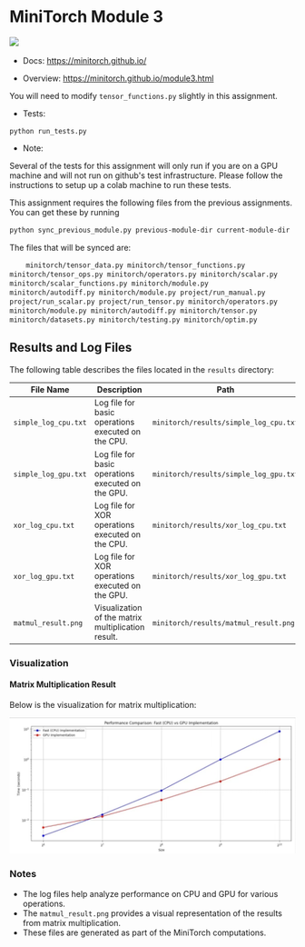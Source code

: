# MiniTorch Module 3

<img src="https://minitorch.github.io/minitorch.svg" width="50%">

* Docs: https://minitorch.github.io/

* Overview: https://minitorch.github.io/module3.html


You will need to modify `tensor_functions.py` slightly in this assignment.

* Tests:

```
python run_tests.py
```

* Note:

Several of the tests for this assignment will only run if you are on a GPU machine and will not
run on github's test infrastructure. Please follow the instructions to setup up a colab machine
to run these tests.

This assignment requires the following files from the previous assignments. You can get these by running

```bash
python sync_previous_module.py previous-module-dir current-module-dir
```

The files that will be synced are:

        minitorch/tensor_data.py minitorch/tensor_functions.py minitorch/tensor_ops.py minitorch/operators.py minitorch/scalar.py minitorch/scalar_functions.py minitorch/module.py minitorch/autodiff.py minitorch/module.py project/run_manual.py project/run_scalar.py project/run_tensor.py minitorch/operators.py minitorch/module.py minitorch/autodiff.py minitorch/tensor.py minitorch/datasets.py minitorch/testing.py minitorch/optim.py

## Results and Log Files

The following table describes the files located in the `results` directory:

| **File Name**             | **Description**                                                              | **Path**                                                                                          |
|---------------------------|------------------------------------------------------------------------------|--------------------------------------------------------------------------------------------------|
| `simple_log_cpu.txt`      | Log file for basic operations executed on the CPU.                         | `minitorch/results/simple_log_cpu.txt`                                                          |
| `simple_log_gpu.txt`      | Log file for basic operations executed on the GPU.                         | `minitorch/results/simple_log_gpu.txt`                                                          |
| `xor_log_cpu.txt`         | Log file for XOR operations executed on the CPU.                           | `minitorch/results/xor_log_cpu.txt`                                                             |
| `xor_log_gpu.txt`         | Log file for XOR operations executed on the GPU.                           | `minitorch/results/xor_log_gpu.txt`                                                             |
| `matmul_result.png`       | Visualization of the matrix multiplication result.                         | `minitorch/results/matmul_result.png`                                                           |

### Visualization

#### Matrix Multiplication Result
Below is the visualization for matrix multiplication:

![Matrix Multiplication Result](minitorch/results/matmul_result.png)

### Notes
- The log files help analyze performance on CPU and GPU for various operations.
- The `matmul_result.png` provides a visual representation of the results from matrix multiplication.
- These files are generated as part of the MiniTorch computations.
